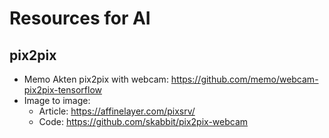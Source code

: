 # Resources for AI

## pix2pix

  * Memo Akten pix2pix with webcam: https://github.com/memo/webcam-pix2pix-tensorflow
  * Image to image:
    * Article: https://affinelayer.com/pixsrv/
    * Code: https://github.com/skabbit/pix2pix-webcam
